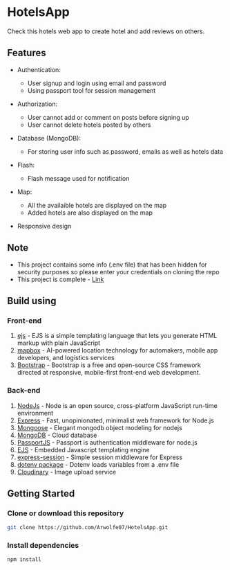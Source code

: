 # HotelsApp
Check this hotels web app to create hotel and add reviews on others.

## Features

* Authentication:
    * User signup and login using email and password
    * Using passport tool for session management

* Authorization:
    * User cannot add or comment on posts before signing up
    * User cannot delete hotels posted by others

* Database (MongoDB):
    * For storing user info such as password, emails as well as hotels data

* Flash:
    * Flash message used for notification

* Map:
    * All the availaible hotels are displayed on the map
    * Added hotels are also displayed on the map

* Responsive design

## Note
* This project contains some info (.env file) that has been hidden for security purposes so please enter your credentials on cloning the repo
* This project is complete - [Link](https://myhotel.onrender.com/)

## Build using

### Front-end
1. [ejs](https://ejs.co/) - EJS is a simple templating language that lets you generate HTML markup with plain JavaScript
2. [mapbox](https://www.mapbox.com/) - AI-powered location technology for automakers, mobile app developers, and logistics services
3. [Bootstrap](https://getbootstrap.com/) - Bootstrap is a free and open-source CSS framework directed at responsive, mobile-first front-end web development.

### Back-end
1. [NodeJs](https://nodejs.org/en/) - Node is an open source, cross-platform JavaScript run-time environment
2. [Express](https://expressjs.com/) - Fast, unopinionated, minimalist web framework for Node.js
3. [Mongoose](https://mongoosejs.com/) - Elegant mongodb object modeling for nodejs
4. [MongoDB](https://www.mongodb.com/) - Cloud database
5. [PassportJS](http://www.passportjs.org) - Passport is authentication middleware for node.js
6. [EJS](https://ejs.co/#docs) - Embedded Javascript templating engine
7. [express-session](https://www.npmjs.com/package/express-session) - Simple session middleware for Express
8. [dotenv package](https://www.npmjs.com/package/dotenv) - Dotenv loads variables from a .env file
9. [Cloudinary](https://cloudinary.com/) - Image upload service

## Getting Started

### Clone or download this repository
```sh
git clone https://github.com/Arwolfe07/HotelsApp.git
```

### Install dependencies
```sh
npm install
```



